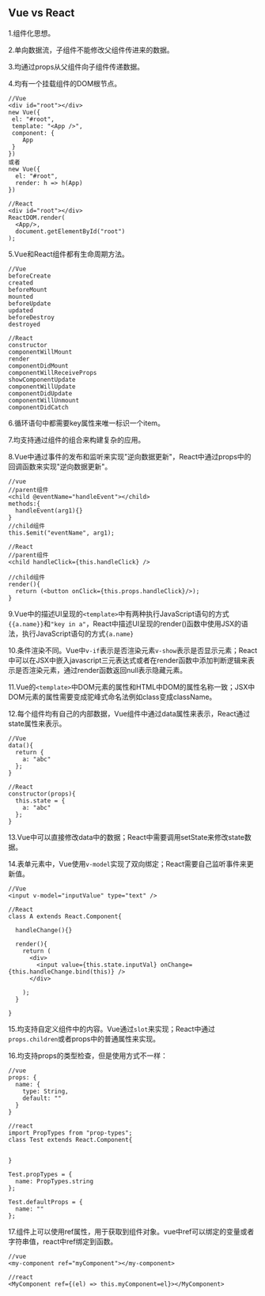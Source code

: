 ## Vue vs React
1.组件化思想。

2.单向数据流，子组件不能修改父组件传进来的数据。

3.均通过props从父组件向子组件传递数据。
  
4.均有一个挂载组件的DOM根节点。    
```
//Vue
<div id="root"></div>
new Vue({
 el: "#root",
 template: "<App />",
 component: {
    App
 }
})
或者
new Vue({
  el: "#root",
  render: h => h(App)
})

//React
<div id="root"></div>
ReactDOM.render(
  <App/>,
  document.getElementById("root")
);
``` 
  
5.Vue和React组件都有生命周期方法。
```
//Vue
beforeCreate
created
beforeMount
mounted
beforeUpdate
updated
beforeDestroy
destroyed

//React
constructor
componentWillMount
render
componentDidMount
componentWillReceiveProps
showComponentUpdate
componentWillUpdate
componentDidUpdate
componentWillUnmount
componentDidCatch
```
6.循环语句中都需要key属性来唯一标识一个item。

7.均支持通过组件的组合来构建复杂的应用。

8.Vue中通过事件的发布和监听来实现"逆向数据更新"，React中通过props中的回调函数来实现"逆向数据更新"。  
```
//vue
//parent组件
<child @eventName="handleEvent"></child>
methods:{
  handleEvent(arg1){}
}
//child组件
this.$emit("eventName", arg1);

//React
//parent组件
<child handleClick={this.handleClick} />

//child组件
render(){
  return (<button onClick={this.props.handleClick}/>);
}
```

9.Vue中的描述UI呈现的`<template>`中有两种执行JavaScript语句的方式`{{a.name}}`和`"key in a"`，React中描述UI呈现的render()函数中使用JSX的语法，执行JavaScript语句的方式`{a.name}`

10.条件渲染不同。Vue中`v-if`表示是否渲染元素`v-show`表示是否显示元素；React中可以在JSX中嵌入javascript三元表达式或者在render函数中添加判断逻辑来表示是否渲染元素，通过render函数返回null表示隐藏元素。

11.Vue的`<template>`中DOM元素的属性和HTML中DOM的属性名称一致；JSX中DOM元素的属性需要变成驼峰式命名法例如class变成className。

12.每个组件均有自己的内部数据，Vue组件中通过data属性来表示，React通过state属性来表示。   
```
//Vue
data(){
  return {
    a: "abc"
  };
}

//React
constructor(props){
  this.state = {
    a: "abc"
  };
}
``` 

13.Vue中可以直接修改data中的数据；React中需要调用setState来修改state数据。

14.表单元素中，Vue使用`v-model`实现了双向绑定；React需要自己监听事件来更新值。  
```
//Vue
<input v-model="inputValue" type="text" />

//React
class A extends React.Component{

  handleChange(){}

  render(){
    return (
      <div>
        <input value={this.state.inputVal} onChange={this.handleChange.bind(this)} />
      </div>
 
    );
  }

}
```

15.均支持自定义组件中的内容。Vue通过`slot`来实现；React中通过`props.children`或者props中的普通属性来实现。

16.均支持props的类型检查，但是使用方式不一样：  
```
//vue
props: {
  name: {
    type: String,
    default: ""
  }
}

//react
import PropTypes from "prop-types";
class Test extends React.Component{


}

Test.propTypes = {
  name: PropTypes.string
};

Test.defaultProps = {
  name: ""
};
```

17.组件上可以使用ref属性，用于获取到组件对象。vue中ref可以绑定的变量或者字符串值，react中ref绑定到函数。  
```
//vue
<my-component ref="myComponent"></my-component>

//react
<MyComponent ref={(el) => this.myComponent=el}></MyComponent>
```



